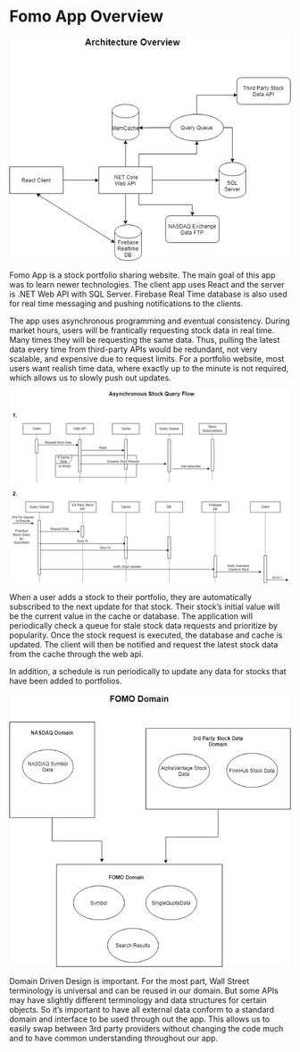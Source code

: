 # **Fomo App Overview**

![ ](https://github.com/GaryHuang501/Fomo/blob/master/FomoAPI/Docs/Fomo%20Architecure%201.drawio.png)


Fomo App is a stock portfolio sharing website. The main goal of this app was to learn newer technologies. The client app uses React and the server is .NET Web API with SQL Server. Firebase Real Time database is also used for real time messaging and pushing notifications to the clients.

The app uses asynchronous programming and eventual consistency. During market hours, users will be frantically requesting stock data in real time. Many times they will be requesting the same data. Thus, pulling the latest data every time from third-party APIs would be redundant, not very scalable, and expensive due to request limits. For a portfolio website, most users want realish time data, where exactly up to the minute is not required, which allows us to slowly push out updates.

![ ](https://github.com/GaryHuang501/Fomo/blob/master/FomoAPI/Docs/Asynchronous%20Stock%20Query%20Flow.drawio.png)


When a user adds a stock to their portfolio, they are automatically subscribed to the next update for that stock. Their stock’s initial value will be the current value in the cache or database. The application will periodically check a queue for stale stock data requests and prioritize by popularity. Once the stock request is executed, the database and cache is updated. The client will then be notified and request the latest stock data from the cache through the web api.

In addition, a schedule is run periodically to update any data for stocks that have been added to portfolios.

![ ](https://github.com/GaryHuang501/Fomo/blob/master/FomoAPI/Docs/Domain.drawio.png)


Domain Driven Design is important. For the most part, Wall Street terminology is universal and can be reused in our domain. But some APIs may have slightly different terminology and data structures for certain objects. So it’s important to have all external data conform to a standard domain and interface to be used through out the app. This allows us to easily swap between 3rd party providers without changing the code much and to have common understanding throughout our app.


